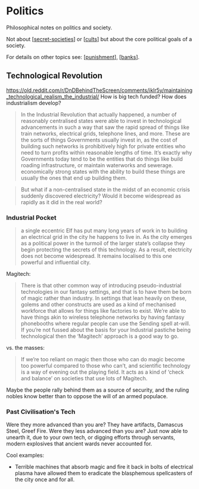 # Politics
Philosophical notes on politics and society.

Not about [[secret-societies]] or [[cults]] but about the core political goals of a society.

For details on other topics see: [[punishment]], [[banks]].

## Technological Revolution
https://old.reddit.com/r/DnDBehindTheScreen/comments/iklr5y/maintaining_technological_realism_the_industrial/
How is big tech funded? How does industrialism develop?

> In the Industrial Revolution that actually happened, a number of reasonably centralised states were able to invest in technological advancements in such a way that saw the rapid spread of things like train networks, electrical grids, telephone lines, and more. These are the sorts of things Governments usually invest in, as the cost of building such networks is prohibitively high for private entities who need to turn profits within reasonable lengths of time. It’s exactly why Governments today tend to be the entities that do things like build roading infrastructure, or maintain waterworks and sewerage.
> economically strong states with the ability to build these things are usually the ones that end up building them.

> But what if a non-centralised state in the midst of an economic crisis suddenly discovered electricity? Would it become widespread as rapidly as it did in the real world?

### Industrial Pocket
>  a single eccentric Elf has put many long years of work in to building an electrical grid in the city he happens to live in. As the city emerges as a political power in the turmoil of the larger state’s collapse they begin protecting the secrets of this technology. As a result, electricity does not become widespread. It remains localised to this one powerful and influential city.

Magitech:
> There is that other common way of introducing pseudo-industrial technologies in our fantasy settings, and that is to have them be born of magic rather than industry. In settings that lean heavily on these, golems and other constructs are used as a kind of mechanised workforce that allows for things like factories to exist. We’re able to have things akin to wireless telephone networks by having fantasy phonebooths where regular people can use the Sending spell at-will. If you’re not fussed about the basis for your Industrial pastiche being technological then the ‘Magitech’ approach is a good way to go.

vs. the masses:
> If we’re too reliant on magic then those who can do magic become too powerful compared to those who can’t, and scientific technology is a way of evening out the playing field. It acts as a kind of ‘check and balance’ on societies that use lots of Magitech.

Maybe the people rally behind them as a source of security, and the ruling nobles know better than to oppose the will of an armed populace.

### Past Civilisation's Tech
Were they more advanced than you are? They have artifacts, Damascus Steel, Greef Fire.
Were they less advanced than you are? Just now able to unearth it, due to your own tech, or digging efforts through servants, modern explosives that ancient wards never accounted for.

Cool examples:
- Terrible machines that absorb magic and fire it back in bolts of electrical plasma have allowed them to eradicate the blasphemous spellcasters of the city once and for all.

[//begin]: # "Autogenerated link references for markdown compatibility"
[secret-societies]: secret-societies "Secret Societies"
[cults]: cults "cults"
[punishment]: punishment "Punishment"
[banks]: banks "Banks"
[//end]: # "Autogenerated link references"